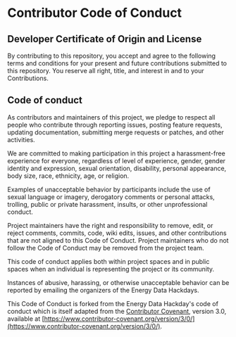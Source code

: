 # Contributor Code of Conduct

## Developer Certificate of Origin and License

By contributing to this repository, you accept and agree to the following terms and
conditions for your present and future contributions submitted to this repository.
You reserve all right, title, and interest in and to your Contributions.

## Code of conduct

As contributors and maintainers of this project, we pledge to respect all people
who contribute through reporting issues, posting feature requests, updating
documentation, submitting merge requests or patches, and other activities.

We are committed to making participation in this project a harassment-free
experience for everyone, regardless of level of experience, gender, gender
identity and expression, sexual orientation, disability, personal appearance,
body size, race, ethnicity, age, or religion.

Examples of unacceptable behavior by participants include the use of sexual
language or imagery, derogatory comments or personal attacks, trolling, public
or private harassment, insults, or other unprofessional conduct.

Project maintainers have the right and responsibility to remove, edit, or reject
comments, commits, code, wiki edits, issues, and other contributions that are
not aligned to this Code of Conduct. Project maintainers who do not follow the
Code of Conduct may be removed from the project team.

This code of conduct applies both within project spaces and in public spaces
when an individual is representing the project or its community.

Instances of abusive, harassing, or otherwise unacceptable behavior can be
reported by emailing the organizers of the Energy Data Hackdays.

This Code of Conduct is forked from the Energy Data Hackday's code of conduct which is itself 
adapted from the [Contributor Covenant](https://contributor-covenant.org), version 3.0,
available at [https://www.contributor-covenant.org/version/3/0/](https://www.contributor-covenant.org/version/3/0/).
